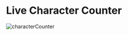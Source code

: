 # Live Character Counter
 
 ![characterCounter](https://user-images.githubusercontent.com/46694915/159165854-41d98a1d-fc7c-4b7d-8159-f70d40c353b4.jpeg)
